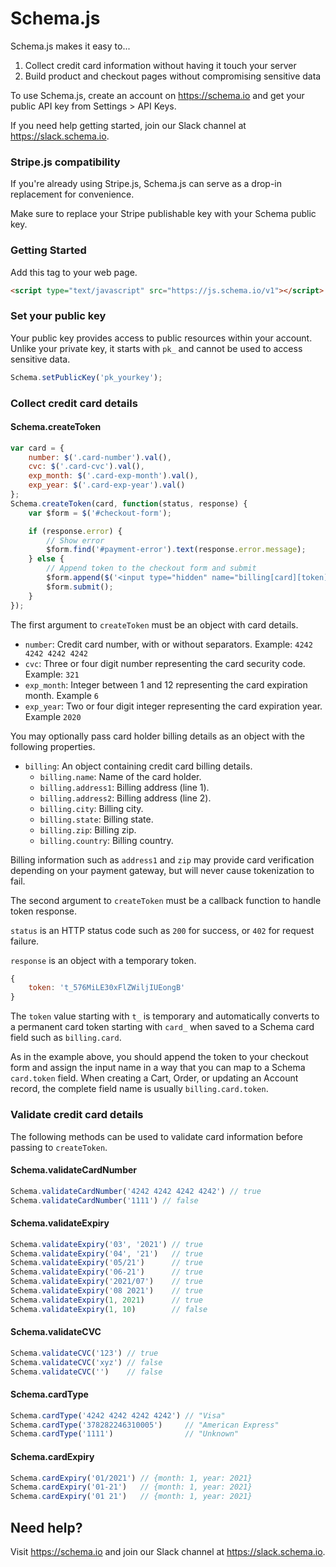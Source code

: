 # Schema.js

Schema.js makes it easy to...

1. Collect credit card information without having it touch your server
2. Build product and checkout pages without compromising sensitive data

To use Schema.js, create an account on https://schema.io and get your public API key from Settings > API Keys.

If you need help getting started, join our Slack channel at https://slack.schema.io.

### Stripe.js compatibility

If you're already using Stripe.js, Schema.js can serve as a drop-in replacement for convenience.

Make sure to replace your Stripe publishable key with your Schema public key.

### Getting Started

Add this tag to your web page.

```html
<script type="text/javascript" src="https://js.schema.io/v1"></script>
```

### Set your public key

Your public key provides access to public resources within your account. Unlike your private key, it starts with `pk_` and cannot be used to access sensitive data.

```javascript
Schema.setPublicKey('pk_yourkey');
```

### Collect credit card details

#### Schema.createToken

```javascript
var card = {
    number: $('.card-number').val(),
    cvc: $('.card-cvc').val(),
    exp_month: $('.card-exp-month').val(),
    exp_year: $('.card-exp-year').val()
};
Schema.createToken(card, function(status, response) {
    var $form = $('#checkout-form');

    if (response.error) {
        // Show error
        $form.find('#payment-error').text(response.error.message);
    } else {
        // Append token to the checkout form and submit
        $form.append($('<input type="hidden" name="billing[card][token]" />').val(response.token));
        $form.submit();
    }
});
```

The first argument to `createToken` must be an object with card details.

* `number`: Credit card number, with or without separators. Example: `4242 4242 4242 4242`
* `cvc`: Three or four digit number representing the card security code. Example: `321`
* `exp_month`: Integer between 1 and 12 representing the card expiration month. Example `6`
* `exp_year`: Two or four digit integer representing the card expiration year. Example `2020`

You may optionally pass card holder billing details as an object with the following properties.

* `billing`: An object containing credit card billing details.
    * `billing.name`: Name of the card holder.
    * `billing.address1`: Billing address (line 1).
    * `billing.address2`: Billing address (line 2).
    * `billing.city`: Billing city.
    * `billing.state`: Billing state.
    * `billing.zip`: Billing zip.
    * `billing.country`: Billing country.

Billing information such as `address1` and `zip` may provide card verification depending on your payment gateway, but will never cause tokenization to fail.

The second argument to `createToken` must be a callback function to handle token response.

`status` is an HTTP status code such as `200` for success, or `402` for request failure.

`response` is an object with a temporary token.

```javascript
{
    token: 't_576MiLE30xFlZWiljIUEongB'
}
```

The `token` value starting with `t_` is temporary and automatically converts to a permanent card token starting with `card_` when saved to a Schema card field such as `billing.card`.

As in the example above, you should append the token to your checkout form and assign the input name in a way that you can map to a Schema `card.token` field. When creating a Cart, Order, or updating an Account record, the complete field name is usually `billing.card.token`.

### Validate credit card details

The following methods can be used to validate card information before passing to `createToken`.

#### Schema.validateCardNumber

```javascript
Schema.validateCardNumber('4242 4242 4242 4242') // true
Schema.validateCardNumber('1111') // false
```

#### Schema.validateExpiry

```javascript
Schema.validateExpiry('03', '2021') // true
Schema.validateExpiry('04', '21')   // true
Schema.validateExpiry('05/21')      // true
Schema.validateExpiry('06-21')      // true
Schema.validateExpiry('2021/07')    // true
Schema.validateExpiry('08 2021')    // true
Schema.validateExpiry(1, 2021)      // true
Schema.validateExpiry(1, 10)        // false
```

#### Schema.validateCVC

```javascript
Schema.validateCVC('123') // true
Schema.validateCVC('xyz') // false
Schema.validateCVC('')    // false
```

#### Schema.cardType

```javascript
Schema.cardType('4242 4242 4242 4242') // "Visa"
Schema.cardType('378282246310005')     // "American Express"
Schema.cardType('1111')                // "Unknown"
```

#### Schema.cardExpiry

```javascript
Schema.cardExpiry('01/2021') // {month: 1, year: 2021}
Schema.cardExpiry('01-21')   // {month: 1, year: 2021}
Schema.cardExpiry('01 21')   // {month: 1, year: 2021}
```

## Need help?

Visit https://schema.io and join our Slack channel at https://slack.schema.io.
